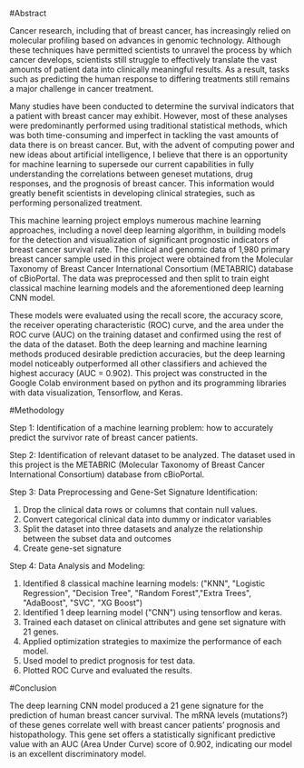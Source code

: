 #Abstract

Cancer research, including that of breast cancer, has increasingly relied on molecular profiling based on advances in genomic technology. Although these techniques have permitted scientists to unravel the process by which cancer develops, scientists still struggle to effectively translate the vast amounts of patient data into clinically meaningful results. As a result, tasks such as predicting the human response to differing treatments still remains a major challenge in cancer treatment.

Many studies have been conducted to determine the survival indicators that a patient with breast cancer may exhibit. However, most of these analyses were predominantly performed using traditional statistical methods, which was both time-consuming and imperfect in tackling the vast amounts of data there is on breast cancer. But, with the advent of computing power and new ideas about artificial intelligence, I believe that there is an opportunity for machine learning to supersede our current capabilities in fully understanding the correlations between geneset mutations, drug responses, and the prognosis of breast cancer. This information would greatly benefit scientists in developing clinical strategies, such as performing personalized treatment. 

This machine learning project employs numerous machine learning approaches, including a novel deep learning algorithm, in building models for the detection and visualization of significant prognostic indicators of breast cancer survival rate. The clinical and genomic data of 1,980 primary breast cancer sample used in this project were obtained from the Molecular Taxonomy of Breast Cancer International Consortium (METABRIC) database of cBioPortal. The data was preprocessed and then split to train eight classical machine learning models and the aforementioned deep learning CNN model. 

These models were evaluated using the recall score, the accuracy score, the receiver operating characteristic (ROC) curve, and the area under the ROC curve (AUC) on the training dataset and confirmed using the rest of the data of the dataset. Both the deep learning and machine learning methods produced desirable prediction accuracies, but the deep learning model noticeably outperformed all other classifiers and achieved the highest accuracy (AUC = 0.902). This project was constructed in the Google Colab environment based on python and its programming libraries with data visualization, Tensorflow, and Keras.

#Methodology

Step 1: Identification of a machine learning problem: how to accurately predict the survivor rate of breast cancer patients.

Step 2: Identification of relevant dataset to be analyzed. The dataset used in this project is the METABRIC (Molecular Taxonomy of Breast Cancer International Consortium) database from cBioPortal.

Step 3: Data Preprocessing and Gene-Set Signature Identification:
  1) Drop the clinical data rows or columns that contain null values.
  2) Convert categorical clinical data into dummy or indicator variables 
  3) Split the dataset into three datasets and analyze the relationship between the subset data and outcomes
  4) Create gene-set signature

Step 4: Data Analysis and Modeling:
  1) Identified 8 classical machine learning models: ("KNN", "Logistic Regression", "Decision Tree", "Random Forest","Extra Trees", "AdaBoost", "SVC", "XG Boost")
  2) Identified 1 deep learning model ("CNN") using tensorflow and keras.
  3) Trained each dataset on clinical attributes and gene set signature with 21 genes.
  4) Applied optimization strategies to maximize the performance of each model.
  5) Used model to predict prognosis for test data.
  6) Plotted ROC Curve and evaluated the results.

#Conclusion

The deep learning CNN model produced a 21 gene signature for the prediction of human breast cancer survival. The mRNA levels (mutations?) of these genes correlate well with breast cancer patients’ prognosis and histopathology. This gene set offers a statistically significant predictive value with an AUC (Area Under Curve) score of 0.902, indicating our model is an excellent discriminatory model.
